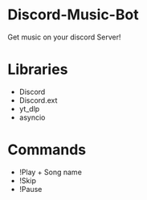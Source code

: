 # Discord-Music-Bot
Get music on your discord Server!

# Libraries
- Discord
- Discord.ext
- yt_dlp
- asyncio

# Commands
- !Play + Song name
- !Skip
- !Pause
